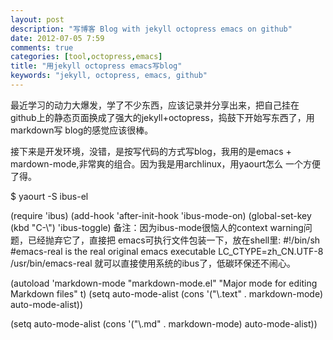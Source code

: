 ```yaml
---
layout: post
description: "写博客 Blog with jekyll octopress emacs on github"
date: 2012-07-05 7:59
comments: true
categories: [tool,octopress,emacs]
title: "用jekyll octopress emacs写blog"
keywords: "jekyll, octopress, emacs, github"
---
```

最近学习的动力大爆发，学了不少东西，应该记录并分享出来，把自己挂在
github上的静态页面换成了强大的jekyll+octopress，捣鼓下开始写东西了，用markdown写
blog的感觉应该很棒。

接下来是开发环境，没错，是按写代码的方式写blog，我用的是emacs +
mardown-mode,非常爽的组合。因为我是用archlinux，用yaourt怎么
一个方便了得。

$ yaourt -S ibus-el
<!-- more -->
(require 'ibus)
(add-hook 'after-init-hook 'ibus-mode-on)
(global-set-key (kbd "C-\\") 'ibus-toggle)
备注：因为ibus-mode很恼人的context warning问题，已经抛弃它了，直接把
emacs可执行文件包装一下，放在shell里:
#!/bin/sh
#emacs-real is the real original emacs executable
LC_CTYPE=zh_CN.UTF-8 /usr/bin/emacs-real
就可以直接使用系统的ibus了，低碳环保还不闹心。

(autoload 'markdown-mode "markdown-mode.el"
   "Major mode for editing Markdown files" t)
(setq auto-mode-alist
   (cons '("\\.text"  . markdown-mode) auto-mode-alist))

(setq auto-mode-alist
      (cons '("\\.md"  . markdown-mode) auto-mode-alist))


